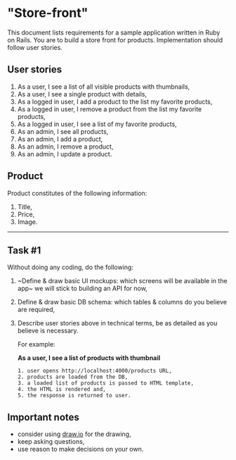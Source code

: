 # "Store-front"

This document lists requirements for a sample application written in Ruby on Rails. You are to build a store front for products. Implementation should follow user stories.

## User stories

1. As a user, I see a list of all visible products with thumbnails,
2. As a user, I see a single product with details,
3. As a logged in user, I add a product to the list my favorite products,
4. As a logged in user, I remove a product from the list my favorite products,
5. As a logged in user, I see a list of my favorite products,
6. As an admin, I see all products,
7. As an admin, I add a product,
8. As an admin, I remove a product,
8. As an admin, I update a product.

## Product

Product constitutes of the following information:

1. Title,
2. Price,
3. Image.

---

## Task #1

Without doing any coding, do the following:

1. ~Define & draw basic UI mockups: which screens will be available in the app~ we will stick to building an API for now,
2. Define & draw basic DB schema: which tables & columns do you believe are required,
3. Describe user stories above in technical terms, be as detailed as you believe is necessary.

    For example:
    
    **As a user, I see a list of products with thumbnail**

    ```
    1. user opens http://localhost:4000/products URL,
    2. products are loaded from the DB,
    3. a loaded list of products is passed to HTML template,
    4. the HTML is rendered and,
    5. the response is returned to user.
    ```

## Important notes

* consider using [draw.io](https://draw.io) for the drawing,
* keep asking questions,
* use reason to make decisions on your own.
